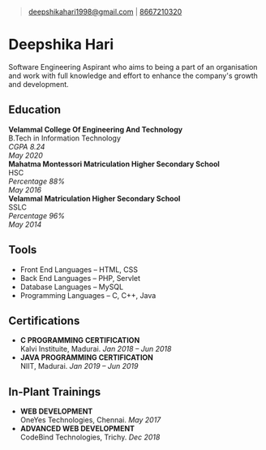 >[deepshikahari1998@gmail.com](mailto:deepshikahari1998@gmail.com) | 
[8667210320](tel:8667210320)

# Deepshika Hari
Software Engineering Aspirant who aims to being a part of an organisation and work with full knowledge and effort to enhance the company's growth and development.  

## Education
**Velammal College Of Engineering And Technology**  
 B.Tech in Information Technology  
*CGPA 8.24*  
*May 2020*  
**Mahatma Montessori Matriculation Higher Secondary School**  
 HSC  
*Percentage 88%*  
*May 2016*  
**Velammal Matriculation Higher Secondary School**  
 SSLC  
*Percentage 96%*  
*May 2014*   

## Tools
- Front End Languages &ndash; HTML, CSS 
- Back End Languages &ndash; PHP, Servlet
- Database Languages &ndash; MySQL
- Programming Languages &ndash; C, C++, Java

## Certifications
- **C PROGRAMMING CERTIFICATION**  
Kalvi Instituite, Madurai. 
*Jan 2018 &ndash; Jun 2018*
- **JAVA PROGRAMMING CERTIFICATION**  
NIIT, Madurai. 
*Jan 2019 &ndash; Jun 2019* 

## In-Plant Trainings
- **WEB DEVELOPMENT**  
OneYes Technologies, Chennai. 
*May 2017*
- **ADVANCED WEB DEVELOPMENT**  
CodeBind Technologies, Trichy. 
*Dec 2018* 





